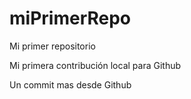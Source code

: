# miPrimerRepo

Mi primer repositorio

Mi primera contribución local para Github

Un commit mas desde Github
